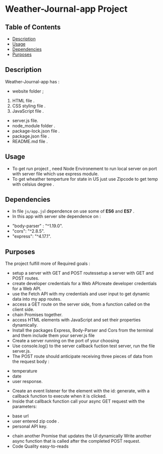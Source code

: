 # Weather-Journal-app Project

## Table of Contents


* [Description](#Description)
* [Usage](#Usage)
* [Dependencies](#Dependencies)
* [Purposes](#Purposes)

## Description 

Weather-Journal-app has :
* website folder ;
1. HTML file .
2. CSS styling file .
3. JavaScript file .
* server.js file.
* node_module folder .
* package-lock.json file .
* package.json file .
* README.md file .


## Usage

* To get run project , need Node Environement to run local server on port with server file which use express module.
* To get  wheather temperture for state in US just use  Zipcode to get temp with celsius degree .

## Dependencies 

* In file `js/app.js`I dependence on use some of **ES6** and **ES7** .
* In this app  with server site dependence on :
- "body-parser" : "^1.19.0".
- "cors": "^2.8.5".
- "express": "^4.17.1".

## Purposes

The project fulfill more of Required goals :

* setup a server with GET and POST routessetup a server with GET and POST routes.
* create developer credentials for a Web APIcreate developer credentials for a Web API.
* use the Fetch API with my credentials and user input to get dynamic data into my app routes.
* access a GET route on the server side, from a function called on the client side.
* chain Promises together.
* access HTML elements with JavaScript and set their properties dynamically.
* Install the packages Express, Body-Parser and Cors from the terminal and them  include them your server.js file
* Create a server running on the port of your choosing
* Use console.log() to the server callback fuction test server, run the file server.js.
* The POST route should anticipate receiving three pieces of data from the request body  :
- temperature
- date
- user response.
* Create an event listener for the element with the id: generate, with a callback function to execute when it is clicked.
* Inside that callback function call your async GET request with the parameters:
- base url
- user entered zip code .
- personal API key.
* chain another Promise that updates the UI dynamically Write another async function that is called after the completed POST request.
* Code Quality easy-to-reads